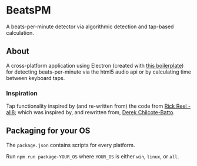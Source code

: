 # BeatsPM
A beats-per-minute detector via algorithmic detection and tap-based calculation.

## About
A cross-platform application using Electron (created with [this boilerplate](https://github.com/chentsulin/electron-react-boilerplate#readme)) for detecting beats-per-minute via the html5 audio api or by calculating time between keyboard taps.

### Inspiration
Tap functionality inspired by (and re-written from) the code from [Rick Reel - all8](http://www.all8.com/tools/bpm.htm); which was inspired by, and rewritten from, [Derek Chilcote-Batto](http://www.mixed.net).

## Packaging for your OS
The `package.json` contains scripts for every platform. 

Run `npm run package-YOUR_OS` where `YOUR_OS` is either `win`, `linux`, or `all`.